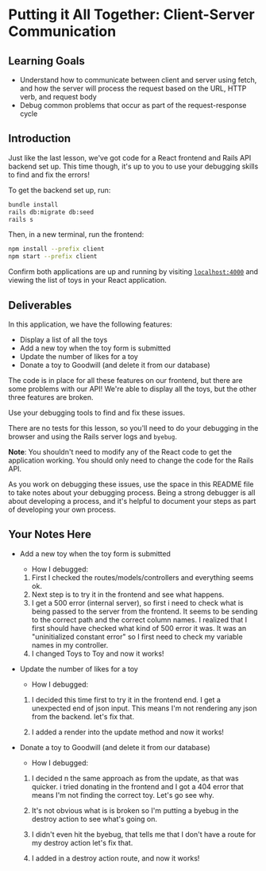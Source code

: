 # Putting it All Together: Client-Server Communication

## Learning Goals

- Understand how to communicate between client and server using fetch, and how
  the server will process the request based on the URL, HTTP verb, and request
  body
- Debug common problems that occur as part of the request-response cycle

## Introduction

Just like the last lesson, we've got code for a React frontend and Rails API
backend set up. This time though, it's up to you to use your debugging skills to
find and fix the errors!

To get the backend set up, run:

```sh
bundle install
rails db:migrate db:seed
rails s
```

Then, in a new terminal, run the frontend:

```sh
npm install --prefix client
npm start --prefix client
```

Confirm both applications are up and running by visiting
[`localhost:4000`](http://localhost:4000) and viewing the list of toys in your
React application.

## Deliverables

In this application, we have the following features:

- Display a list of all the toys
- Add a new toy when the toy form is submitted
- Update the number of likes for a toy
- Donate a toy to Goodwill (and delete it from our database)

The code is in place for all these features on our frontend, but there are some
problems with our API! We're able to display all the toys, but the other three
features are broken.

Use your debugging tools to find and fix these issues.

There are no tests for this lesson, so you'll need to do your debugging in the
browser and using the Rails server logs and `byebug`.

**Note**: You shouldn't need to modify any of the React code to get the
application working. You should only need to change the code for the Rails API.

As you work on debugging these issues, use the space in this README file to take
notes about your debugging process. Being a strong debugger is all about
developing a process, and it's helpful to document your steps as part of
developing your own process.

## Your Notes Here

- Add a new toy when the toy form is submitted

  - How I debugged: 
  1) First I checked the routes/models/controllers and everything seems ok. 
  2) Next step is to try it in the frontend and see what happens. 
  3) I get a 500 error (internal server), so first i need to check what is being passed to the server from the frontend. It seems to be sending to the correct path and the correct column names. I realized that I first should have checked what kind of 500 error it was. It was an "uninitialized constant error" so I first need to check my variable names in my controller. 
  4) I changed Toys to Toy and now it works!

- Update the number of likes for a toy

  - How I debugged:
  1) I decided this time first to try it in the frontend end. I get a unexpected end of json input. This means I'm not rendering any json from the backend. let's fix that.

  2) I added a render into the update method and now it works!

- Donate a toy to Goodwill (and delete it from our database)

  - How I debugged:
  1) I decided n the same approach as from the update, as that was quicker. i tried donating in the frontend and I got a 404 error that means I'm not finding the correct toy. Let's go see why.

  2) It's not obvious what is is broken so I'm putting a byebug in the destroy action to see what's going on.

  3) I didn't even hit the byebug, that tells me that I don't have a route for my destroy action let's fix that. 
  
  4) I added in a destroy action route, and now it works!
